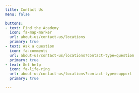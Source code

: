 ```yaml
---
title: Contact Us
menu: false

buttons:
- text: Find the Academy
  icon: fa-map-marker
  url: about-us/contact-us/locations
  primary: true
- text: Ask a question
  icon: fa-comments
  url: about-us/contact-us/locations?contact-type=question
  primary: true
- text: Get help
  icon: fa-life-ring
  url: about-us/contact-us/locations?contact-type=support
  primary: true

---
```

